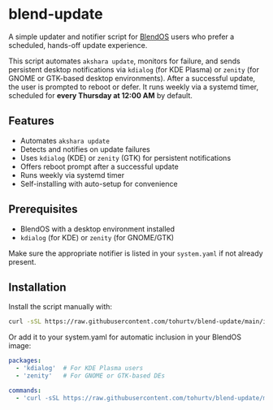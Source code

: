 # blend-update

A simple updater and notifier script for [BlendOS](https://blendos.co/) users who prefer a scheduled, hands-off update experience.

This script automates `akshara update`, monitors for failure, and sends persistent desktop notifications via `kdialog` (for KDE Plasma) or `zenity` (for GNOME or GTK-based desktop environments). After a successful update, the user is prompted to reboot or defer. It runs weekly via a systemd timer, scheduled for **every Thursday at 12:00 AM** by default.

## Features

- Automates `akshara update`
- Detects and notifies on update failures
- Uses `kdialog` (KDE) or `zenity` (GTK) for persistent notifications
- Offers reboot prompt after a successful update
- Runs weekly via systemd timer
- Self-installing with auto-setup for convenience

## Prerequisites

- BlendOS with a desktop environment installed
- `kdialog` (for KDE) or `zenity` (for GNOME/GTK)

Make sure the appropriate notifier is listed in your `system.yaml` if not already present.

## Installation

Install the script manually with:

```bash
curl -sSL https://raw.githubusercontent.com/tohurtv/blend-update/main/install.sh | bash
```
Or add it to your system.yaml for automatic inclusion in your BlendOS image:

```yaml
packages:
  - 'kdialog'  # For KDE Plasma users
  - 'zenity'   # For GNOME or GTK-based DEs

commands:
  - 'curl -sSL https://raw.githubusercontent.com/tohurtv/blend-update/main/install.sh | bash'
```

